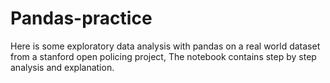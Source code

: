 # Pandas-practice
Here is some exploratory data analysis with pandas on a real world dataset from a stanford open policing project, The notebook contains step by step analysis and explanation.
